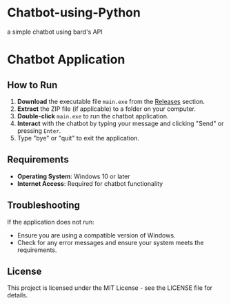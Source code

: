 # Chatbot-using-Python
a simple chatbot using bard's API
# Chatbot Application

## How to Run

1. **Download** the executable file `main.exe` from the [Releases](https://github.com/your-username/your-repo/releases) section.
2. **Extract** the ZIP file (if applicable) to a folder on your computer.
3. **Double-click** `main.exe` to run the chatbot application.
4. **Interact** with the chatbot by typing your message and clicking "Send" or pressing `Enter`.
5. Type "bye" or "quit" to exit the application.

## Requirements

- **Operating System**: Windows 10 or later
- **Internet Access**: Required for chatbot functionality

## Troubleshooting

If the application does not run:
- Ensure you are using a compatible version of Windows.
- Check for any error messages and ensure your system meets the requirements.

## License

This project is licensed under the MIT License - see the LICENSE file for details.
